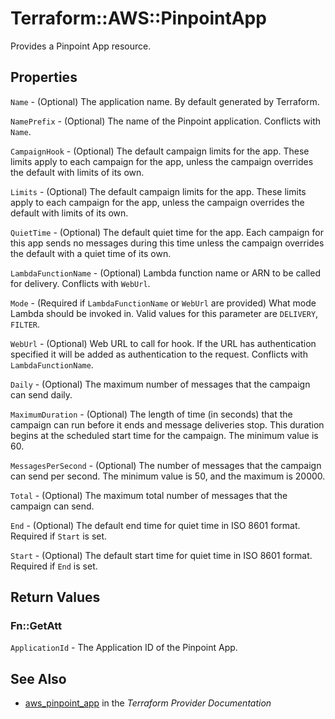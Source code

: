 # Terraform::AWS::PinpointApp

Provides a Pinpoint App resource.

## Properties

`Name` - (Optional) The application name. By default generated by Terraform.

`NamePrefix` - (Optional) The name of the Pinpoint application. Conflicts with `Name`.

`CampaignHook` - (Optional) The default campaign limits for the app. These limits apply to each campaign for the app, unless the campaign overrides the default with limits of its own.

`Limits` - (Optional) The default campaign limits for the app. These limits apply to each campaign for the app, unless the campaign overrides the default with limits of its own.

`QuietTime` - (Optional) The default quiet time for the app. Each campaign for this app sends no messages during this time unless the campaign overrides the default with a quiet time of its own.

`LambdaFunctionName` - (Optional) Lambda function name or ARN to be called for delivery. Conflicts with `WebUrl`.

`Mode` - (Required if `LambdaFunctionName` or `WebUrl` are provided) What mode Lambda should be invoked in. Valid values for this parameter are `DELIVERY`, `FILTER`.

`WebUrl` - (Optional) Web URL to call for hook. If the URL has authentication specified it will be added as authentication to the request. Conflicts with `LambdaFunctionName`.

`Daily` - (Optional) The maximum number of messages that the campaign can send daily.

`MaximumDuration` - (Optional) The length of time (in seconds) that the campaign can run before it ends and message deliveries stop. This duration begins at the scheduled start time for the campaign. The minimum value is 60.

`MessagesPerSecond` - (Optional) The number of messages that the campaign can send per second. The minimum value is 50, and the maximum is 20000.

`Total` - (Optional) The maximum total number of messages that the campaign can send.

`End` - (Optional) The default end time for quiet time in ISO 8601 format. Required if `Start` is set.

`Start` - (Optional) The default start time for quiet time in ISO 8601 format. Required if `End` is set.


## Return Values

### Fn::GetAtt

`ApplicationId` - The Application ID of the Pinpoint App.

## See Also

* [aws_pinpoint_app](https://www.terraform.io/docs/providers/aws/r/pinpoint_app.html) in the _Terraform Provider Documentation_